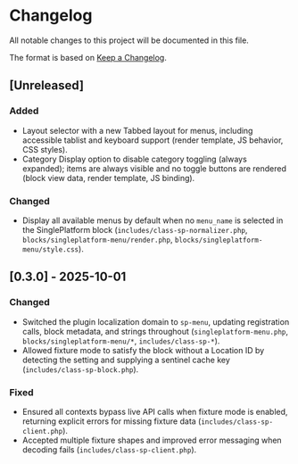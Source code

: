 # Changelog

All notable changes to this project will be documented in this file.

The format is based on [Keep a Changelog](https://keepachangelog.com/en/1.1.0/).

## [Unreleased]

### Added
- Layout selector with a new Tabbed layout for menus, including accessible tablist and keyboard support (render template, JS behavior, CSS styles).
- Category Display option to disable category toggling (always expanded); items are always visible and no toggle buttons are rendered (block view data, render template, JS binding).

### Changed
- Display all available menus by default when no `menu_name` is selected in the SinglePlatform block (`includes/class-sp-normalizer.php`, `blocks/singleplatform-menu/render.php`, `blocks/singleplatform-menu/style.css`).

## [0.3.0] - 2025-10-01

### Changed
- Switched the plugin localization domain to `sp-menu`, updating registration calls, block metadata, and strings throughout (`singleplatform-menu.php`, `blocks/singleplatform-menu/*`, `includes/class-sp-*`).
- Allowed fixture mode to satisfy the block without a Location ID by detecting the setting and supplying a sentinel cache key (`includes/class-sp-block.php`).

### Fixed
- Ensured all contexts bypass live API calls when fixture mode is enabled, returning explicit errors for missing fixture data (`includes/class-sp-client.php`).
- Accepted multiple fixture shapes and improved error messaging when decoding fails (`includes/class-sp-client.php`).
